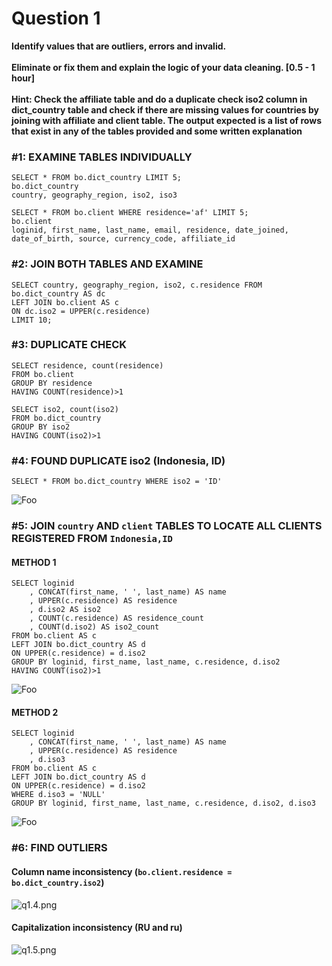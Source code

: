 # Question 1
**Identify values that are outliers, errors and invalid.
<br><br>
Eliminate or fix them and explain the logic of your data cleaning. [0.5 - 1 hour]
<br><br>
Hint: Check the affiliate table and do a duplicate check iso2 column in dict_country table and check if there are missing values for countries by joining with affiliate and client table. The output expected is a list of rows that exist in any of the tables provided and some written explanation**

### #1: EXAMINE TABLES INDIVIDUALLY
```
SELECT * FROM bo.dict_country LIMIT 5;
bo.dict_country
country, geography_region, iso2, iso3
```
```
SELECT * FROM bo.client WHERE residence='af' LIMIT 5;
bo.client
loginid, first_name, last_name, email, residence, date_joined, date_of_birth, source, currency_code, affiliate_id
```

### #2: JOIN BOTH TABLES AND EXAMINE
```
SELECT country, geography_region, iso2, c.residence FROM bo.dict_country AS dc
LEFT JOIN bo.client AS c
ON dc.iso2 = UPPER(c.residence)
LIMIT 10;
```

### #3: DUPLICATE CHECK
```
SELECT residence, count(residence)
FROM bo.client 
GROUP BY residence
HAVING COUNT(residence)>1
```

```
SELECT iso2, count(iso2)
FROM bo.dict_country 
GROUP BY iso2
HAVING COUNT(iso2)>1
```

### #4: FOUND DUPLICATE iso2 (Indonesia, ID)
`SELECT * FROM bo.dict_country WHERE iso2 = 'ID' `

<a>![Foo](https://raw.githubusercontent.com/shontzu/bi-assignment/main/assets/q1.1.png)</a>

### #5: JOIN `country` AND `client` TABLES TO LOCATE ALL CLIENTS REGISTERED FROM `Indonesia,ID`
#### METHOD 1
```
SELECT loginid
	, CONCAT(first_name, ' ', last_name) AS name
	, UPPER(c.residence) AS residence
	, d.iso2 AS iso2
	, COUNT(c.residence) AS residence_count
	, COUNT(d.iso2) AS iso2_count
FROM bo.client AS c
LEFT JOIN bo.dict_country AS d
ON UPPER(c.residence) = d.iso2
GROUP BY loginid, first_name, last_name, c.residence, d.iso2
HAVING COUNT(iso2)>1
```
<a>![Foo](https://raw.githubusercontent.com/shontzu/bi-assignment/main/assets/q1.2.png)</a>

#### METHOD 2
```
SELECT loginid
	, CONCAT(first_name, ' ', last_name) AS name
	, UPPER(c.residence) AS residence
	, d.iso3
FROM bo.client AS c
LEFT JOIN bo.dict_country AS d
ON UPPER(c.residence) = d.iso2
WHERE d.iso3 = 'NULL'
GROUP BY loginid, first_name, last_name, c.residence, d.iso2, d.iso3
```
<a>![Foo](https://raw.githubusercontent.com/shontzu/bi-assignment/main/assets/q1.3.png)</a>

### #6: FIND OUTLIERS
#### Column name inconsistency (`bo.client.residence = bo.dict_country.iso2`)
<a>![q1.4.png](https://raw.githubusercontent.com/shontzu/bi-assignment/main/assets/q1.4.png)</a>

#### Capitalization inconsistency (RU and ru)
<a>![q1.5.png](https://raw.githubusercontent.com/shontzu/bi-assignment/main/assets/q1.5.png)</a>

